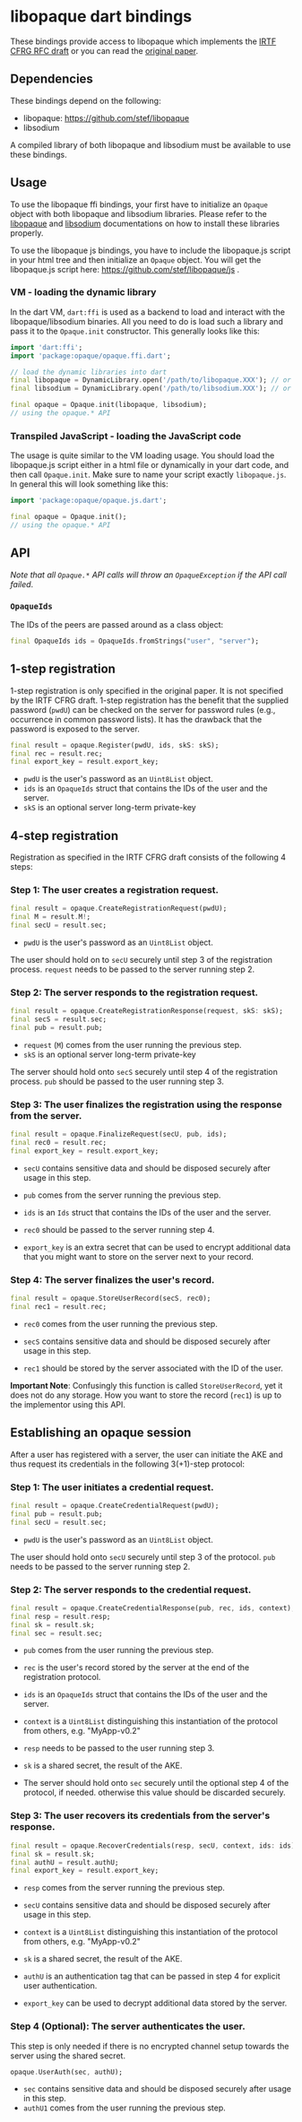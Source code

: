 # libopaque dart bindings

These bindings provide access to libopaque which implements the
[IRTF CFRG RFC draft](https://github.com/cfrg/draft-irtf-cfrg-opaque)
or you can read the [original paper](https://eprint.iacr.org/2018/163).

## Dependencies

These bindings depend on the following:
  - libopaque: https://github.com/stef/libopaque
  - libsodium

A compiled library of both libopaque and libsodium must be available to use these bindings.

## Usage

To use the libopaque ffi bindings, your first have to initialize an `Opaque` object
with both libopaque and libsodium libraries. Please refer to the [libopaque](https://github.com/stef/libopaque) and [libsodium](https://libsodium.gitbook.io/doc/installation) documentations on how to install these libraries properly.

To use the libopaque js bindings, you have to include the libopaque.js script in your html tree and then initialize an `Opaque` object.
You will get the libopaque.js script here: https://github.com/stef/libopaque/js .


### VM - loading the dynamic library
In the dart VM, `dart:ffi` is used as a backend to load and interact with the libopaque/libsodium binaries. All you need to do is load such a library and pass it to the `Opaque.init` constructor. This generally looks like this:

```dart
import 'dart:ffi';
import 'package:opaque/opaque.ffi.dart';

// load the dynamic libraries into dart
final libopaque = DynamicLibrary.open('/path/to/libopaque.XXX'); // or DynamicLibrary.process()
final libsodium = DynamicLibrary.open('/path/to/libsodium.XXX'); // or DynamicLibrary.process()

final opaque = Opaque.init(libopaque, libsodium);
// using the opaque.* API
```

### Transpiled JavaScript - loading the JavaScript code
The usage is quite similar to the VM loading usage. You should load the libopaque.js script either in a html file or dynamically in your dart code, and then call `Opaque.init`.
Make sure to name your script exactly `libopaque.js`. In general this will look something like this:

```dart
import 'package:opaque/opaque.js.dart';

final opaque = Opaque.init();
// using the opaque.* API
```

## API

_Note that all `Opaque.*` API calls will throw an `OpaqueException` if the API call failed_.

### `OpaqueIds`
The IDs of the peers are passed around as a class object:
```dart
final OpaqueIds ids = OpaqueIds.fromStrings("user", "server");
```

## 1-step registration

1-step registration is only specified in the original paper. It is not specified by the IRTF
CFRG draft. 1-step registration has the benefit that the supplied password (`pwdU`) can be checked
on the server for password rules (e.g., occurrence in common password
lists). It has the drawback that the password is exposed to the server.

```dart
final result = opaque.Register(pwdU, ids, skS: skS);
final rec = result.rec;
final export_key = result.export_key;
```
 - `pwdU` is the user's password as an `Uint8List` object.
 - `ids` is an `OpaqueIds` struct that contains the IDs of the user and the server.
 - `skS` is an optional server long-term private-key

## 4-step registration

Registration as specified in the IRTF CFRG draft consists of the
following 4 steps:

### Step 1: The user creates a registration request.

```dart
final result = opaque.CreateRegistrationRequest(pwdU);
final M = result.M!;
final secU = result.sec;
```

- `pwdU` is the user's password as an `Uint8List` object.

The user should hold on to `secU` securely until step 3 of the registration process.
`request` needs to be passed to the server running step 2.

### Step 2: The server responds to the registration request.

```dart
final result = opaque.CreateRegistrationResponse(request, skS: skS);
final secS = result.sec;
final pub = result.pub;
```

 - `request` (`M`) comes from the user running the previous step.
 - `skS` is an optional server long-term private-key

The server should hold onto `secS` securely until step 4 of the registration process.
`pub` should be passed to the user running step 3.

### Step 3: The user finalizes the registration using the response from the server.

```dart
final result = opaque.FinalizeRequest(secU, pub, ids);
final rec0 = result.rec;
final export_key = result.export_key;
```

 - `secU` contains sensitive data and should be disposed securely after usage in this step.
 - `pub` comes from the server running the previous step.
 - `ids` is an `Ids` struct that contains the IDs of the user and the server.

 - `rec0` should be passed to the server running step 4.
 - `export_key` is an extra secret that can be used to encrypt
   additional data that you might want to store on the server next to
   your record.

### Step 4: The server finalizes the user's record.

```dart
final result = opaque.StoreUserRecord(secS, rec0);
final rec1 = result.rec;
```

 - `rec0` comes from the user running the previous step.
 - `secS` contains sensitive data and should be disposed securely after usage in this step.

 - `rec1` should be stored by the server associated with the ID of the user.

**Important Note**: Confusingly this function is called `StoreUserRecord`, yet it
does not do any storage. How you want to store the record (`rec1`) is up
to the implementor using this API.

## Establishing an opaque session

After a user has registered with a server, the user can initiate the
AKE and thus request its credentials in the following 3(+1)-step protocol:

### Step 1: The user initiates a credential request.

```dart
final result = opaque.CreateCredentialRequest(pwdU);
final pub = result.pub;
final secU = result.sec;
```

 - `pwdU` is the user's password as an `Uint8List` object.

The user should hold onto `secU` securely until step 3 of the protocol.
`pub` needs to be passed to the server running step 2.

### Step 2: The server responds to the credential request.

```dart
final result = opaque.CreateCredentialResponse(pub, rec, ids, context);
final resp = result.resp;
final sk = result.sk;
final sec = result.sec;
```

 - `pub` comes from the user running the previous step.
 - `rec` is the user's record stored by the server at the end of the registration protocol.
 - `ids` is an `OpaqueIds` struct that contains the IDs of the user and the server.
 - `context` is a `Uint8List` distinguishing this instantiation of the protocol from others, e.g. "MyApp-v0.2"

 - `resp` needs to be passed to the user running step 3.
 - `sk` is a shared secret, the result of the AKE.
 - The server should hold onto `sec` securely until the optional step
   4 of the protocol, if needed. otherwise this value should be
   discarded securely.

### Step 3: The user recovers its credentials from the server's response.

```dart
final result = opaque.RecoverCredentials(resp, secU, context, ids: ids);
final sk = result.sk;
final authU = result.authU;
final export_key = result.export_key;
```

 - `resp` comes from the server running the previous step.
 - `secU` contains sensitive data and should be disposed securely after usage in this step.
 - `context` is a `Uint8List` distinguishing this instantiation of the protocol from others, e.g. "MyApp-v0.2"

 - `sk` is a shared secret, the result of the AKE.
 - `authU` is an authentication tag that can be passed in step 4 for explicit user authentication.
 - `export_key` can be used to decrypt additional data stored by the server.

### Step 4 (Optional): The server authenticates the user.

This step is only needed if there is no encrypted channel setup
towards the server using the shared secret.

```dart
opaque.UserAuth(sec, authU);
```

 - `sec` contains sensitive data and should be disposed securely after usage in this step.
 - `authU1` comes from the user running the previous step.


